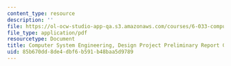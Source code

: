 ```yaml
---
content_type: resource
description: ''
file: https://ol-ocw-studio-app-qa.s3.amazonaws.com/courses/6-033-computer-system-engineering-spring-2018/85b670dd8de4dbf6b591b48baa5d9789_MIT6_033S18dppr_writing.pdf
file_type: application/pdf
resourcetype: Document
title: Computer System Engineering, Design Project Preliminary Report Guidelines
uid: 85b670dd-8de4-dbf6-b591-b48baa5d9789
---
```

